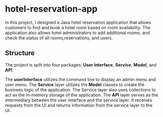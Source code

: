 # hotel-reservation-app

In this project, I designed a Java hotel reservation application that allows customers to find and book a hotel room based on room availability. The application also allows hotel administrators to add additional rooms, and check the status of all rooms,reservations, and users. 

## Structure

The project is split into four packages: **User Interface**, **Service**, **Model**, and **API**. 

The **userInterface** utilizes the command line to display an admin menu and user menu. The **Service** layer utilizes the **Model** classes to create the business logic of the application. The Service layer also uses collections to act as the in-memory storage of the application. The **API** layer serves as the intermediary between the user interface and the service layer. It receives requests from the UI and returns information from the service layer to the UI.
